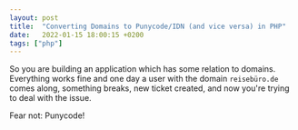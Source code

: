 ```yaml
---
layout: post
title:  "Converting Domains to Punycode/IDN (and vice versa) in PHP"
date:   2022-01-15 18:00:15 +0200
tags: ["php"]
---
```


So you are building an application which has some relation to domains. Everything works fine and one day a user with the domain `reisebüro.de` comes along, something breaks, 
new ticket created, and now you're trying to deal with the issue.

Fear not: Punycode!

